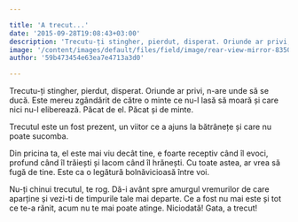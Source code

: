 ```yaml
---

title: 'A trecut...'
date: '2015-09-28T19:08:43+03:00'
description: 'Trecutu-ți stingher, pierdut, disperat. Oriunde ar privi, n-are unde să se ducă.Este mereu zgândărit de către o minte ce nu-l lasă să moară și care nici nu-leliberează. Păcat de el. Păcat și de minte.'
image: '/content/images/default/files/field/image/rear-view-mirror-835085_640.jpg'
author: '59b473454e63ea7e4713a3d0'

---
```

<div class="kg-card-markdown"><p>Trecutu-ți stingher, pierdut, disperat. Oriunde ar privi, n-are unde să se ducă. Este mereu zgândărit de către o minte ce nu-l lasă să moară și care nici nu-l eliberează. Păcat de el. Păcat și de minte.</p>
<p>Trecutul este un fost prezent, un viitor ce a ajuns la bătrânețe și care nu poate sucomba.</p>
<p>Din pricina ta, el este mai viu decât tine, e foarte receptiv când îl evoci, profund când îl trăiești și lacom când îl hrănești. Cu toate astea, ar vrea să fugă de tine. Este ca o legătură bolnăvicioasă între voi.</p>
<p>Nu-ți chinui trecutul, te rog. Dă-i avânt spre amurgul vremurilor de care aparține și vezi-ti de timpurile tale mai departe. Ce a fost nu mai este și tot ce te-a rănit, acum nu te mai poate atinge. Niciodată! Gata, a trecut!</p>
</div>
